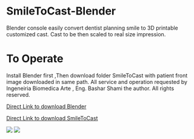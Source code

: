 # SmileToCast-Blender

Blender console easily convert dentist planning smile to 3D printable customized cast.
Cast to be then scaled to real size impression.

# To Operate
Install Blender first ,Then download folder SmileToCast with patient front image downloaded in same path.
All service and operation requested by Ingeneiria Biomedica Arte , Eng. Bashar Shami the author.
All rights reserved.

[Direct Link to download Blender](https://www.blender.org)

[Direct Link to download SmileToCast](https://github.com/basharbme/SmileToCast-Blender/tree/main/SmileToCast)



![](https://github.com/basharbme/Dental-Smile-Project/blob/main/Screenshot_1.png)
![](https://github.com/basharbme/SmileToCast-Blender/blob/main/2.PNG)



